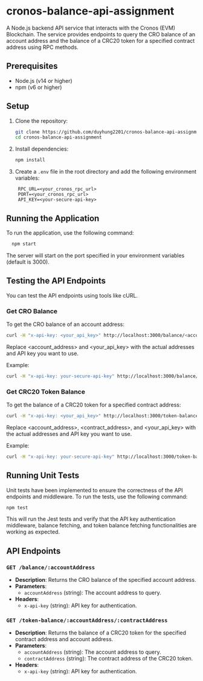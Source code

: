 # cronos-balance-api-assignment

A Node.js backend API service that interacts with the Cronos (EVM) Blockchain. The service provides endpoints to query the CRO balance of an account address and the balance of a CRC20 token for a specified contract address using RPC methods.

## Prerequisites

- Node.js (v14 or higher)
- npm (v6 or higher)

## Setup

1. Clone the repository:

   ```sh
   git clone https://github.com/duyhung2201/cronos-balance-api-assignment.git
   cd cronos-balance-api-assignment
   ```

2. Install dependencies:

   ```sh
   npm install
   ```

3. Create a `.env` file in the root directory and add the following environment variables:

   ```env
    RPC_URL=<your_cronos_rpc_url>
    PORT=<your_cronos_rpc_url>
    API_KEY=<your-secure-api-key>
   ```

## Running the Application

To run the application, use the following command:

```sh
  npm start
```

The server will start on the port specified in your environment variables (default is 3000).

## Testing the API Endpoints

You can test the API endpoints using tools like cURL.

### Get CRO Balance

To get the CRO balance of an account address:

```sh
curl -H "x-api-key: <your_api_key>" http://localhost:3000/balance/<account_address>
```

Replace <account_address> and <your_api_key> with the actual addresses and API key you want to use.

Example:
```sh
curl -H "x-api-key: your-secure-api-key" http://localhost:3000/balance/0xdBC781ee62E5DF9dFcbb35f6A592e61cB8680bdC
```

### Get CRC20 Token Balance

To get the balance of a CRC20 token for a specified contract address:

```sh
curl -H "x-api-key: <your_api_key>" http://localhost:3000/token-balance/<account_address>/<contract_address>
```

Replace <account_address>, <contract_address>, and <your_api_key> with the actual addresses and API key you want to use.

Example:
```sh
curl -H "x-api-key: your-secure-api-key" http://localhost:3000/token-balance/0xdBC781ee62E5DF9dFcbb35f6A592e61cB8680bdC/0xe44fd7fcb2b1581822d0c862b68222998a0c299a
```

## Running Unit Tests
Unit tests have been implemented to ensure the correctness of the API endpoints and middleware. To run the tests, use the following command:
```sh
npm test
```
This will run the Jest tests and verify that the API key authentication middleware, balance fetching, and token balance fetching functionalities are working as expected.

## API Endpoints

### `GET /balance/:accountAddress`

- **Description**: Returns the CRO balance of the specified account address.
- **Parameters**:
    - `accountAddress` (string): The account address to query.
- **Headers**:
    - `x-api-key` (string): API key for authentication.

### `GET /token-balance/:accountAddress/:contractAddress`

- **Description**: Returns the balance of a CRC20 token for the specified contract address and account address.
- **Parameters**:
    - `accountAddress` (string): The account address to query.
    - `contractAddress` (string): The contract address of the CRC20 token.
- **Headers**:
    - `x-api-key` (string): API key for authentication.
